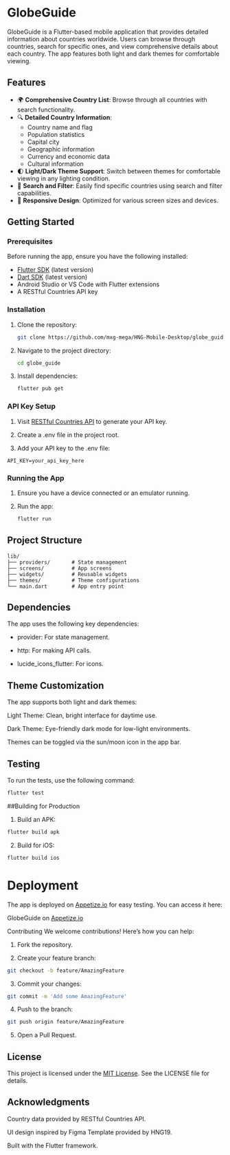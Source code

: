 # GlobeGuide

GlobeGuide is a Flutter-based mobile application that provides detailed information about countries worldwide. Users can browse through countries, search for specific ones, and view comprehensive details about each country. The app features both light and dark themes for comfortable viewing.

## Features

- 🌍 **Comprehensive Country List**: Browse through all countries with search functionality.
- 🔍 **Detailed Country Information**:
  - Country name and flag
  - Population statistics
  - Capital city
  - Geographic information
  - Currency and economic data
  - Cultural information
- 🌓 **Light/Dark Theme Support**: Switch between themes for comfortable viewing in any lighting condition.
- 🔎 **Search and Filter**: Easily find specific countries using search and filter capabilities.
- 📱 **Responsive Design**: Optimized for various screen sizes and devices.

## Getting Started

### Prerequisites

Before running the app, ensure you have the following installed:

- [Flutter SDK](https://flutter.dev) (latest version)
- [Dart SDK](https://dart.dev) (latest version)
- Android Studio or VS Code with Flutter extensions
- A RESTful Countries API key

### Installation

1. Clone the repository:
   ```bash
   git clone https://github.com/mxg-mega/HNG-Mobile-Desktop/globe_guide.git
   ```
2. Navigate to the project directory:
    ```bash
    cd globe_guide
    ```

3. Install dependencies:
    ```bash
    flutter pub get
    ```

### API Key Setup
1. Visit [RESTful Countries API](https://restfulcountries.com) to generate your API key.

2. Create a .env file in the project root.

3. Add your API key to the .env file:

```
API_KEY=your_api_key_here
```

### Running the App
1. Ensure you have a device connected or an emulator running.

2. Run the app:

    ```bash
    flutter run
    ```

## Project Structure

```
lib/
├── providers/       # State management
├── screens/         # App screens
├── widgets/         # Reusable widgets
├── themes/          # Theme configurations
└── main.dart        # App entry point
```

## Dependencies
The app uses the following key dependencies:

 - provider: For state management.

 - http: For making API calls.

 - lucide_icons_flutter: For icons.

## Theme Customization
The app supports both light and dark themes:

Light Theme: Clean, bright interface for daytime use.

Dark Theme: Eye-friendly dark mode for low-light environments.

Themes can be toggled via the sun/moon icon in the app bar.

## Testing
To run the tests, use the following command:

```bash
flutter test
```

##Building for Production
1. Build an APK:

```bash
flutter build apk
```

2. Build for iOS:

```bash
flutter build ios
```

# Deployment
The app is deployed on [Appetize.io](https://appetize.io) for easy testing. You can access it here:

GlobeGuide on [Appetize.io](https://appetize.io/app/b_ep3exu5itpnatwftasufqxjhey)

Contributing
We welcome contributions! Here’s how you can help:

1. Fork the repository.

2. Create your feature branch:

```bash
git checkout -b feature/AmazingFeature
```

3. Commit your changes:

```bash
git commit -m 'Add some AmazingFeature'
```

4. Push to the branch:

```bash
git push origin feature/AmazingFeature
```

5. Open a Pull Request.

## License
This project is licensed under the [MIT License](https://github.com/mxg-mega/HNG-Mobile-Desktop/tree/main/globe_guide). See the LICENSE file for details.

## Acknowledgments
Country data provided by RESTful Countries API.

UI design inspired by Figma Template provided by HNG19.

Built with the Flutter framework.
